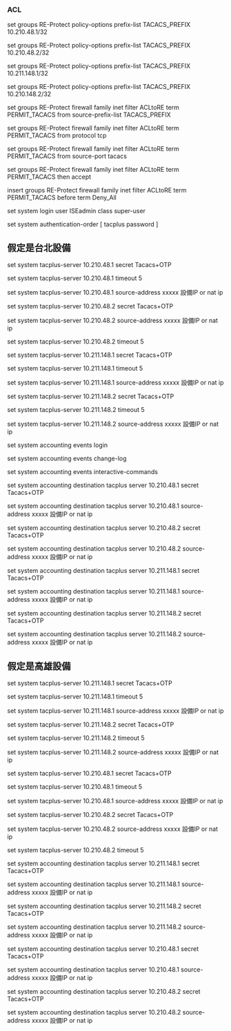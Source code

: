  ### ACL


set groups RE-Protect policy-options prefix-list TACACS_PREFIX 10.210.48.1/32 

set groups RE-Protect policy-options prefix-list TACACS_PREFIX 10.210.48.2/32 

set groups RE-Protect policy-options prefix-list TACACS_PREFIX 10.211.148.1/32

set groups RE-Protect policy-options prefix-list TACACS_PREFIX 10.210.148.2/32


set groups RE-Protect firewall family inet filter ACLtoRE term PERMIT_TACACS from source-prefix-list TACACS_PREFIX

set groups RE-Protect firewall family inet filter ACLtoRE term PERMIT_TACACS from protocol tcp

set groups RE-Protect firewall family inet filter ACLtoRE term PERMIT_TACACS from source-port tacacs

set groups RE-Protect firewall family inet filter ACLtoRE term PERMIT_TACACS then accept


insert groups RE-Protect firewall family inet filter ACLtoRE term PERMIT_TACACS before term Deny_All


set system login user ISEadmin class super-user

set system authentication-order [ tacplus password ] 



## 假定是台北設備

set system tacplus-server 10.210.48.1 secret Tacacs+OTP

set system tacplus-server 10.210.48.1 timeout 5

set system tacplus-server 10.210.48.1 source-address xxxxx 設備IP or nat ip

set system tacplus-server 10.210.48.2 secret Tacacs+OTP

set system tacplus-server 10.210.48.2 source-address xxxxx 設備IP or nat ip

set system tacplus-server 10.210.48.2 timeout 5

set system tacplus-server 10.211.148.1 secret Tacacs+OTP

set system tacplus-server 10.211.148.1 timeout 5

set system tacplus-server 10.211.148.1 source-address xxxxx 設備IP or nat ip

set system tacplus-server 10.211.148.2 secret Tacacs+OTP

set system tacplus-server 10.211.148.2 timeout 5

set system tacplus-server 10.211.148.2 source-address xxxxx 設備IP or nat ip

set system accounting events login

set system accounting events change-log

set system accounting events interactive-commands

set system accounting destination tacplus server 10.210.48.1 secret Tacacs+OTP

set system accounting destination tacplus server 10.210.48.1 source-address xxxxx 設備IP or nat ip

set system accounting destination tacplus server 10.210.48.2 secret Tacacs+OTP

set system accounting destination tacplus server 10.210.48.2 source-address xxxxx 設備IP or nat ip

set system accounting destination tacplus server 10.211.148.1 secret Tacacs+OTP

set system accounting destination tacplus server 10.211.148.1 source-address xxxxx 設備IP or nat ip

set system accounting destination tacplus server 10.211.148.2 secret Tacacs+OTP

set system accounting destination tacplus server 10.211.148.2 source-address xxxxx 設備IP or nat ip



## 假定是高雄設備
set system tacplus-server 10.211.148.1 secret Tacacs+OTP

set system tacplus-server 10.211.148.1 timeout 5

set system tacplus-server 10.211.148.1 source-address xxxxx 設備IP or nat ip

set system tacplus-server 10.211.148.2 secret Tacacs+OTP

set system tacplus-server 10.211.148.2 timeout 5

set system tacplus-server 10.211.148.2 source-address xxxxx 設備IP or nat ip

set system tacplus-server 10.210.48.1 secret Tacacs+OTP

set system tacplus-server 10.210.48.1 timeout 5

set system tacplus-server 10.210.48.1 source-address xxxxx 設備IP or nat ip

set system tacplus-server 10.210.48.2 secret Tacacs+OTP

set system tacplus-server 10.210.48.2 source-address xxxxx 設備IP or nat ip

set system tacplus-server 10.210.48.2 timeout 5

set system accounting destination tacplus server 10.211.148.1 secret Tacacs+OTP

set system accounting destination tacplus server 10.211.148.1 source-address xxxxx 設備IP or nat ip

set system accounting destination tacplus server 10.211.148.2 secret Tacacs+OTP

set system accounting destination tacplus server 10.211.148.2 source-address xxxxx 設備IP or nat ip

set system accounting destination tacplus server 10.210.48.1 secret Tacacs+OTP

set system accounting destination tacplus server 10.210.48.1 source-address xxxxx 設備IP or nat ip

set system accounting destination tacplus server 10.210.48.2 secret Tacacs+OTP

set system accounting destination tacplus server 10.210.48.2 source-address xxxxx 設備IP or nat ip

